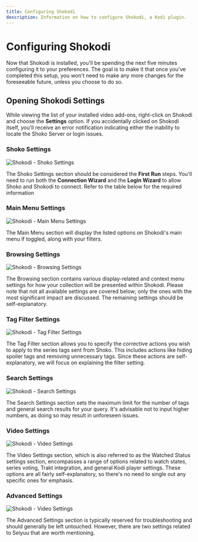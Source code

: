 ```yaml
---
title: Configuring Shokodi
description: Information on how to configure Shokodi, a Kodi plugin.
---
```


# Configuring Shokodi

Now that Shokodi is installed, you'll be spending the next five minutes configuring it to your preferences. The goal
is to make it that once you've completed this setup, you won't need to make any more changes for the foreseeable future,
unless you choose to do so.

## Opening Shokodi Settings

While viewing the list of your installed video add-ons, right-click on Shokodi and choose the **Settings** option.
If you accidentally clicked on Shokodi itself, you'll receive an error notification indicating either the inability
to locate the Shoko Server or login issues.

### Shoko Settings

![Shokodi - Shoko Settings](/images/shokodi/shokodi-shoko-settings.jpg)

The Shoko Settings section should be considered the **First Run** steps. You'll need to run both the
**Connection Wizard** and the **Login Wizard** to allow Shoko and Shokodi to connect. Refer to the table below
for the required information

<EasyTable
:columns="[
{ name: 'Option', header: 'Option' },
{ name: 'Description', header: 'Description' }
]"
:data="[
{
Option: 'IP Address',
description: 'The IP address for the computer Shoko Server is on.'
},
{
Option: 'Port',
description: 'The port Shoko Server is using.'
},
{
Option: 'Username',
description: 'Your Shoko username.'
},
{
Option: 'Password',
description: 'Your Shoko password.'
}
]"
/>

### Main Menu Settings

![Shokodi - Main Menu Settings](/images/shokodi/shokodi-main-menu.jpg)

The Main Menu section will display the listed options on Shokodi's main menu if toggled, along with your filters.

<EasyTable
:columns="[
{ name: 'Option', header: 'Option' },
{ name: 'Description', header: 'Description' }
]"
:data="[
{
Option: 'Show Search',
description: 'Will show the search option on the menu.'
},
{
Option: 'Show Unsorted',
description: 'Will show the unsorted files option on the menu that lists all unrecognized files.'
}
]"
/>

### Browsing Settings

![Shokodi - Browsing Settings](/images/shokodi/shokodi-browsing.jpg)

The Browsing section contains various display-related and context menu settings for how your collection will be
presented within Shokodi. Please note that not all available settings are covered below; only the ones with the
most significant impact are discussed. The remaining settings should be self-explanatory.

<EasyTable
:columns="[
{ name: 'Option', header: 'Option' },
{ name: 'Description', header: 'Description' }
]"
:data="[
{
Option: 'Use Server Title',
description: 'When toggled, will use the settings as defined in Shoko Server.'
},
{
Option: 'Language',
description: 'The language to show titles in, only available when Use Server Title is not toggled.'
},
{
Option: 'Title Type',
description: 'Determines the source for the title shown, only available when Use Server Title is not toggled.'
},
{
Option: 'Fix Desynced Watched Status in Kodi Database',
description: 'When ran, will update the Kodi database with watched state info from Shoko.'
},
{
Option: 'Fix Desynced Images in Kodi Database',
description: 'When ran, will forcefully update all series images to match what Shoko has.'
}
]"
/>

### Tag Filter Settings

![Shokodi - Tag Filter Settings](/images/shokodi/shokodi-tag-filter.jpg)

The Tag Filter section allows you to specify the corrective actions you wish to apply to the series tags sent from
Shoko. This includes actions like hiding spoiler tags and removing unnecessary tags. Since these actions are
self-explanatory, we will focus on explaining the filter setting.

<EasyTable
:columns="[
{ name: 'Option', header: 'Option', width: '20%' },
{ name: 'Description', header: 'Description' }
]"
:data="[
{
Option: 'Filter Tags To',
description: 'Will either show toggled tag filter items, or hide them. In the above example, only Shorten Tag List will be active.'
}
]"
/>

### Search Settings

![Shokodi - Search Settings](/images/shokodi/shokodi-search.jpg)

The Search Settings section sets the maximum limit for the number of tags and general search results for your query.
It's advisable not to input higher numbers, as doing so may result in unforeseen issues.

### Video Settings

![Shokodi - Video Settings](/images/shokodi/shokodi-video-settings.jpg)

The Video Settings section, which is also referred to as the Watched Status settings section, encompasses a range of
options related to watch states, series voting, Trakt integration, and general Kodi player settings. These options
are all fairly self-explanatory, so there's no need to single out any specific ones for emphasis.

### Advanced Settings

![Shokodi - Video Settings](/images/shokodi/shokodi-video-settings.jpg)

The Advanced Settings section is typically reserved for troubleshooting and should generally be left untouched.
However, there are two settings related to Seiyuu that are worth mentioning.

<EasyTable
:columns="[
{ name: 'Option', header: 'Option', width: '20%' },
{ name: 'Description', header: 'Description' }
]"
:data="[
{
Option: 'Disable Kodi\'s Internal Cast Menu',
description: 'If enabled, will not display the episode cast information.'
},
{
Option: 'Use Seiyuu Picture For Case Data',
description: 'If enabled, will use the Seiyuu images downloaded by Shoko.'
}
]"
/>